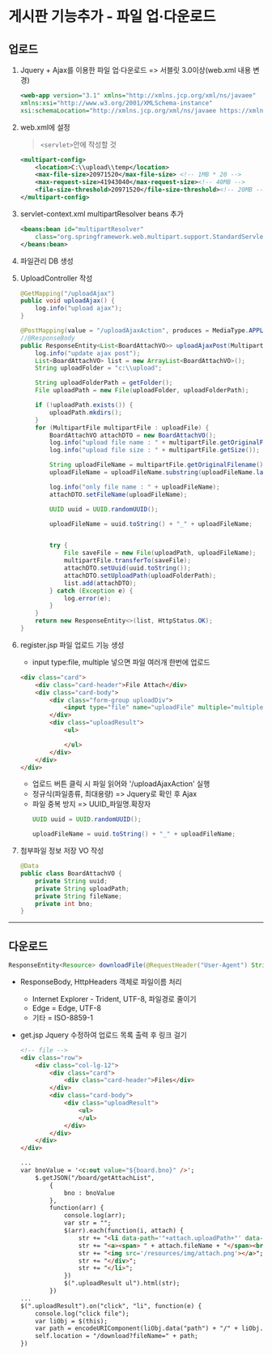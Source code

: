 # 게시판 기능추가 - 파일 업·다운로드
## 업로드
1. Jquery + Ajax를 이용한 파일 업·다운로드 => 서블릿 3.0이상(web.xml 내용 변경)
	```xml
	<web-app version="3.1" xmlns="http://xmlns.jcp.org/xml/ns/javaee"
	xmlns:xsi="http://www.w3.org/2001/XMLSchema-instance"
	xsi:schemaLocation="http://xmlns.jcp.org/xml/ns/javaee https://xmlns.jcp.org/xml/ns/javaee/web-app_3_1.xsd" id="WebApp_ID">
	```

2. web.xml에 <multipart-config> 설정
	> `<servlet>`안에 작성할 것
	```xml
	<multipart-config>
		<location>C:\\upload\\temp</location>
		<max-file-size>20971520</max-file-size>	<!-- 1MB * 20 -->
		<max-request-size>41943040</max-request-size><!-- 40MB -->
		<file-size-threshold>20971520</file-size-threshold><!-- 20MB -->
	</multipart-config>
	```

3. servlet-context.xml multipartResolver beans 추가
	```xml
	<beans:bean id="multipartResolver"
		class="org.springframework.web.multipart.support.StandardServletMultipartResolver">
	</beans:bean>
	```
4. 파일관리 DB 생성
5. UploadController 작성
	```java
	@GetMapping("/uploadAjax")
	public void uploadAjax() {
		log.info("upload ajax");
	}

	@PostMapping(value = "/uploadAjaxAction", produces = MediaType.APPLICATION_JSON_UTF8_VALUE)
	//@ResponseBody
	public ResponseEntity<List<BoardAttachVO>> uploadAjaxPost(MultipartFile[] uploadFile) {
		log.info("update ajax post");
		List<BoardAttachVO> list = new ArrayList<BoardAttachVO>();
		String uploadFolder = "c:\\upload";

		String uploadFolderPath = getFolder();
		File uploadPath = new File(uploadFolder, uploadFolderPath);

		if (!uploadPath.exists()) {
			uploadPath.mkdirs();
		}
		for (MultipartFile multipartFile : uploadFile) {
			BoardAttachVO attachDTO = new BoardAttachVO();
			log.info("upload file name : " + multipartFile.getOriginalFilename());
			log.info("upload file size : " + multipartFile.getSize());

			String uploadFileName = multipartFile.getOriginalFilename();
			uploadFileName = uploadFileName.substring(uploadFileName.lastIndexOf("\\") + 1);

			log.info("only file name : " + uploadFileName);
			attachDTO.setFileName(uploadFileName);

			UUID uuid = UUID.randomUUID();

			uploadFileName = uuid.toString() + "_" + uploadFileName;


			try {
				File saveFile = new File(uploadPath, uploadFileName);
				multipartFile.transferTo(saveFile);
				attachDTO.setUuid(uuid.toString());
				attachDTO.setUploadPath(uploadFolderPath);
				list.add(attachDTO);
			} catch (Exception e) {
				log.error(e);
			}
		}
		return new ResponseEntity<>(list, HttpStatus.OK);
	}
	```

6. register.jsp 파일 업로드 기능 생성
	* input type:file, multiple 넣으면 파일 여러개 한번에 업로드
	```html
	<div class="card">
		<div class="card-header">File Attach</div>
		<div class="card-body">
			<div class="form-group uploadDiv">
				<input type="file" name="uploadFile" multiple="multiple">
			</div>
			<div class="uploadResult">
				<ul>

				</ul>
			</div>
		</div>
	</div>
	```

	* 업로드 버튼 클릭 시 파일 읽어와 '/uploadAjaxAction' 실행
	* 정규식(파일종류, 최대용량) => Jquery로 확인 후 Ajax
	* 파일 중복 방지 => UUID_파일명.확장자
		```java
		UUID uuid = UUID.randomUUID();

		uploadFileName = uuid.toString() + "_" + uploadFileName;
		``` 

7. 첨부파일 정보 저장 VO 작성
	```java
	@Data
	public class BoardAttachVO {
		private String uuid;
		private String uploadPath;
		private String fileName;
		private int bno;
	}
	```
---
## 다운로드
```java
ResponseEntity<Resource> downloadFile(@RequestHeader("User-Agent") String userAgent, String fileName)
```
* ResponseBody, HttpHeaders 객체로 파일이름 처리
	* Internet Explorer - Trident, UTF-8, 파일경로 줄이기
	* Edge = Edge, UTF-8
	* 기타 = ISO-8859-1

* get.jsp Jquery 수정하여 업로드 목록 출력 후 링크 걸기
	```html
	<!-- file -->
	<div class="row">
		<div class="col-lg-12">
			<div class="card">
				<div class="card-header">Files</div>
			</div>
			<div class="card-body">
				<div class="uploadResult">
					<ul>
					</ul>
				</div>
			</div>
		</div>
	</div>
	```
	```html
	...
	var bnoValue = '<c:out value="${board.bno}" />';
		$.getJSON("/board/getAttachList",
			{
				bno : bnoValue
			},
			function(arr) {
				console.log(arr);
				var str = "";
				$(arr).each(function(i, attach) {
					str += "<li data-path='"+attach.uploadPath+"' data-uuid='"+attach.uuid+"' data-filename='"+attach.fileName+"'><div>";
					str += "<a><span> " + attach.fileName + "</span><br/>";
					str += "<img src='/resources/img/attach.png'></a>";
					str += "</div>";
					str += "</li>";
				})
				$(".uploadResult ul").html(str);
			})
	...
	$(".uploadResult").on("click", "li", function(e) {
		console.log("click file");
		var liObj = $(this);
		var path = encodeURIComponent(liObj.data("path") + "/" + liObj.data("uuid") + "_" + liObj.data("filename"));
		self.location = "/download?fileName=" + path;
	})
	```
